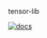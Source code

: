 tensor-lib

[![docs](https://img.shields.io/badge/docs-latest-blue)](https://jonathanwoollett-light.github.io/tensor-lib/doc/index.html)
